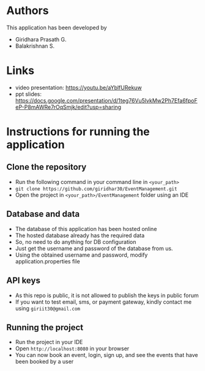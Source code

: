 # Authors
This application has been developed by 
  + Giridhara Prasath G.  
  + Balakrishnan S.

# Links
  + video presentation: https://youtu.be/aYblfURekuw
  + ppt slides: https://docs.google.com/presentation/d/1teg76Vu5lvkMw2Ph7Efa6fpoFeP-P8mAWRe7rOqSmjk/edit?usp=sharing

# Instructions for running the application

## Clone the repository
 + Run the following command in your command line in `<your_path>`
 + `git clone https://github.com/giridhar30/EventManagement.git`
 + Open the project in `<your_path>/EventManagement` folder using an IDE 

## Database and data
 + The database of this application has been hosted online
 + The hosted database already has the required data
 + So, no need to do anything for DB configuration
 + Just get the username and password of the database from us.
 + Using the obtained username and password, modify application.properties file
 
## API keys
 + As this repo is public, it is not allowed to publish the keys in public forum
 + If you want to test email, sms, or payment gateway, kindly contact me using `giriit30@gmail.com`
 
## Running the project
 + Run the project in your IDE
 + Open `http://localhost:8080` in your browser
 + You can now book an event, login, sign up, and see the events that have been booked by a user
